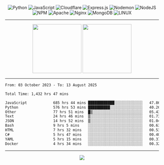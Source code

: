 <div align="center">
  
![Python](https://img.shields.io/badge/python-3670A0?style=for-the-badge&logo=python&logoColor=ffdd54) ![JavaScript](https://img.shields.io/badge/javascript-%23323330.svg?style=for-the-badge&logo=javascript&logoColor=%23F7DF1E) ![Cloudflare](https://img.shields.io/badge/Cloudflare-F38020?style=for-the-badge&logo=Cloudflare&logoColor=white) ![Express.js](https://img.shields.io/badge/express.js-%23404d59.svg?style=for-the-badge&logo=express&logoColor=%2361DAFB) ![Nodemon](https://img.shields.io/badge/NODEMON-%23323330.svg?style=for-the-badge&logo=nodemon&logoColor=%BBDEAD) ![NodeJS](https://img.shields.io/badge/node.js-6DA55F?style=for-the-badge&logo=node.js&logoColor=white) ![NPM](https://img.shields.io/badge/NPM-%23CB3837.svg?style=for-the-badge&logo=npm&logoColor=white) ![Apache](https://img.shields.io/badge/apache-%23D42029.svg?style=for-the-badge&logo=apache&logoColor=white) ![Nginx](https://img.shields.io/badge/nginx-%23009639.svg?style=for-the-badge&logo=nginx&logoColor=white) ![MongoDB](https://img.shields.io/badge/MongoDB-%234ea94b.svg?style=for-the-badge&logo=mongodb&logoColor=white) ![LINUX](https://img.shields.io/badge/Linux-FCC624?style=for-the-badge&logo=linux&logoColor=black)

---


<img src="https://github-readme-streak-stats.herokuapp.com/?user=anotherrandomonline&theme=react" height="160"/>
  
<img src="https://github-readme-stats.vercel.app/api?username=anotherrandomonline&show_icons=true&include_all_commits=true&theme=react" height="160"/>
</div>

---

<!--START_SECTION:waka-->

```txt
From: 03 October 2023 - To: 13 August 2025

Total Time: 1,432 hrs 47 mins

JavaScript            685 hrs 44 mins ████████████░░░░░░░░░░░░░   47.86 %
Python                576 hrs 53 mins ██████████░░░░░░░░░░░░░░░   40.26 %
Other                 77 hrs 51 mins  █▒░░░░░░░░░░░░░░░░░░░░░░░   05.43 %
Text                  24 hrs 46 mins  ▒░░░░░░░░░░░░░░░░░░░░░░░░   01.73 %
JSON                  14 hrs 52 mins  ▒░░░░░░░░░░░░░░░░░░░░░░░░   01.04 %
Bash                  9 hrs 5 mins    ░░░░░░░░░░░░░░░░░░░░░░░░░   00.63 %
HTML                  7 hrs 32 mins   ░░░░░░░░░░░░░░░░░░░░░░░░░   00.53 %
C#                    5 hrs 47 mins   ░░░░░░░░░░░░░░░░░░░░░░░░░   00.40 %
YAML                  5 hrs 15 mins   ░░░░░░░░░░░░░░░░░░░░░░░░░   00.37 %
Docker                4 hrs 34 mins   ░░░░░░░░░░░░░░░░░░░░░░░░░   00.32 %
```

<!--END_SECTION:waka-->

---

<div align="center">
  
![](https://github-profile-trophy.vercel.app/?username=anotherrandomonline&theme=darkhub&no-frame=true&no-bg=true&margin-w=4)

</div>
